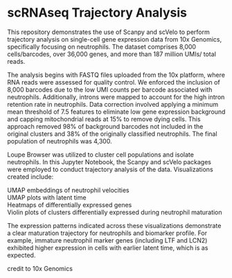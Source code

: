 # scRNAseq Trajectory Analysis

This repository demonstrates the use of Scanpy and scVelo to perform trajectory analysis on single-cell gene expression data from 10x Genomics, specifically focusing on neutrophils. The dataset comprises 8,000 cells/barcodes, over 36,000 genes, and more than 187 million UMIs/ total reads.

The analysis begins with FASTQ files uploaded from the 10x platform, where RNA reads were assessed for quality control. We enforced the inclusion of 8,000 barcodes due to the low UMI counts per barcode associated with neutrophils. Additionally, introns were mapped to account for the high intron retention rate in neutrophils. Data correction involved applying a minimum mean threshold of 7.5 features to eliminate low gene expression background and capping mitochondrial reads at 15% to remove dying cells. This approach removed 98% of background barcodes not included in the original clusters and 38% of the originally classified neutrophils. The final population of neutrophils was 4,300.

Loupe Browser was utilized to cluster cell populations and isolate neutrophils. In this Jupyter Notebook, the Scanpy and scVelo packages were employed to conduct trajectory analysis of the data. Visualizations created include:

UMAP embeddings of neutrophil velocities<br>
UMAP plots with latent time<br>
Heatmaps of differentially expressed genes<br>
Violin plots of clusters differentially expressed during neutrophil maturation<br>

The expression patterns indicated across these visualizations demonstrate a clear maturation trajectory for neutrophils and biomarker profile. For example, immature neutrophil marker genes (including LTF and LCN2) exhibited higher expression in cells with earlier latent time, which is as expected.

credit to 10x Genomics
